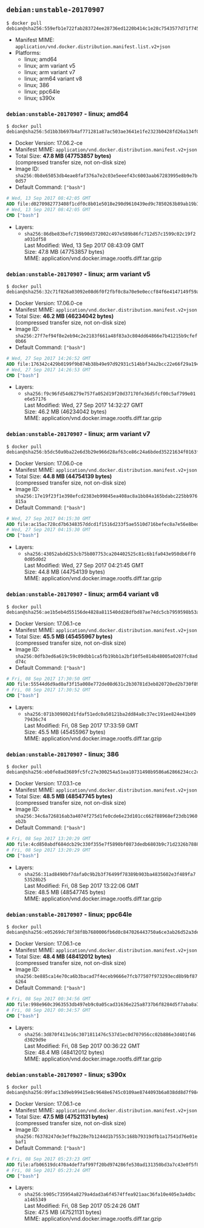 ## `debian:unstable-20170907`

```console
$ docker pull debian@sha256:559efb1e722fab283724ee28736ed1220b414c1e28c7543577d71f745fe33327
```

-	Manifest MIME: `application/vnd.docker.distribution.manifest.list.v2+json`
-	Platforms:
	-	linux; amd64
	-	linux; arm variant v5
	-	linux; arm variant v7
	-	linux; arm64 variant v8
	-	linux; 386
	-	linux; ppc64le
	-	linux; s390x

### `debian:unstable-20170907` - linux; amd64

```console
$ docker pull debian@sha256:5d1bb3b697b4af771281a87ac503ae3641e1fe2323b0428fd26a134f062e65a1
```

-	Docker Version: 17.06.2-ce
-	Manifest MIME: `application/vnd.docker.distribution.manifest.v2+json`
-	Total Size: **47.8 MB (47753857 bytes)**  
	(compressed transfer size, not on-disk size)
-	Image ID: `sha256:0b8e65053db4eae8faf376a7e2c03e5eeef43c6003aab67283995e8b9e7b0d57`
-	Default Command: `["bash"]`

```dockerfile
# Wed, 13 Sep 2017 08:42:05 GMT
ADD file:d0270982773408f1cdf0c8b01e5018e290d9610439ed9c7850263b89ab19b137 in / 
# Wed, 13 Sep 2017 08:42:05 GMT
CMD ["bash"]
```

-	Layers:
	-	`sha256:86dbe83befc719b90d372002c497e589b86fc712d57c1599c02c19f2a031df58`  
		Last Modified: Wed, 13 Sep 2017 08:43:09 GMT  
		Size: 47.8 MB (47753857 bytes)  
		MIME: application/vnd.docker.image.rootfs.diff.tar.gzip

### `debian:unstable-20170907` - linux; arm variant v5

```console
$ docker pull debian@sha256:32c71f826a03092e08d6f0f2fbf0c8a70e9e0eccf84f6e4147149f59af70f2ec
```

-	Docker Version: 17.06.0-ce
-	Manifest MIME: `application/vnd.docker.distribution.manifest.v2+json`
-	Total Size: **46.2 MB (46234042 bytes)**  
	(compressed transfer size, not on-disk size)
-	Image ID: `sha256:27f7ef94f8e2eb94c2e2183f661a48f83a3c804dd64866e7b41215b9cfef0b66`
-	Default Command: `["bash"]`

```dockerfile
# Wed, 27 Sep 2017 14:26:52 GMT
ADD file:176342c429b0199f9b874b38b49e97d92931c514bbf34a2bcc22e66f29a1945a in / 
# Wed, 27 Sep 2017 14:26:53 GMT
CMD ["bash"]
```

-	Layers:
	-	`sha256:f9c96fd54d6279e757fa052d19f20d37170fe36d5fcf00c5af799e01e6e57176`  
		Last Modified: Wed, 27 Sep 2017 14:32:27 GMT  
		Size: 46.2 MB (46234042 bytes)  
		MIME: application/vnd.docker.image.rootfs.diff.tar.gzip

### `debian:unstable-20170907` - linux; arm variant v7

```console
$ docker pull debian@sha256:b5dc50a9ba22e6d3b29e966d28af63ce86c24a6bded35221634f0163f2fd5f8d
```

-	Docker Version: 17.06.0-ce
-	Manifest MIME: `application/vnd.docker.distribution.manifest.v2+json`
-	Total Size: **44.8 MB (44754139 bytes)**  
	(compressed transfer size, not on-disk size)
-	Image ID: `sha256:17e19f23f1e398efcd2383eb99845ea408ac8a1bb84a165bdabc225bb976815a`
-	Default Command: `["bash"]`

```dockerfile
# Wed, 27 Sep 2017 04:15:30 GMT
ADD file:ac15ac728cd7b6348357ddcd1f1516d233f5ae5510d716befec8a7e56e8bedf5 in / 
# Wed, 27 Sep 2017 04:15:30 GMT
CMD ["bash"]
```

-	Layers:
	-	`sha256:43052abdd253cb75b807753ca204402525c81c6b1fa043e950db6ff00d05d0d2`  
		Last Modified: Wed, 27 Sep 2017 04:21:45 GMT  
		Size: 44.8 MB (44754139 bytes)  
		MIME: application/vnd.docker.image.rootfs.diff.tar.gzip

### `debian:unstable-20170907` - linux; arm64 variant v8

```console
$ docker pull debian@sha256:ae1b5eb4d55156de4828a811540dd28dfbd87ae74dc5cb7959598b53aa989888
```

-	Docker Version: 17.06.1-ce
-	Manifest MIME: `application/vnd.docker.distribution.manifest.v2+json`
-	Total Size: **45.5 MB (45455967 bytes)**  
	(compressed transfer size, not on-disk size)
-	Image ID: `sha256:0dfb3ed6a619c59c09dbb1ca5fb19bb1a2bf10f5e814b48005a0207fc8add74c`
-	Default Command: `["bash"]`

```dockerfile
# Fri, 08 Sep 2017 17:30:50 GMT
ADD file:55544d6d9ad0af3f15a008e772de08d631c2b30781d3eb820720ed2b730f89ea in / 
# Fri, 08 Sep 2017 17:30:52 GMT
CMD ["bash"]
```

-	Layers:
	-	`sha256:071b309802d1fdaf51edc0a50121ba2dd84a8c37ec191ee824e41b0979436c74`  
		Last Modified: Fri, 08 Sep 2017 17:33:59 GMT  
		Size: 45.5 MB (45455967 bytes)  
		MIME: application/vnd.docker.image.rootfs.diff.tar.gzip

### `debian:unstable-20170907` - linux; 386

```console
$ docker pull debian@sha256:eb0fe8ad3689fc5fc27e300254a51ea10731498b9586a62866234cc2cb5b06f4
```

-	Docker Version: 17.03.1-ce
-	Manifest MIME: `application/vnd.docker.distribution.manifest.v2+json`
-	Total Size: **48.5 MB (48547745 bytes)**  
	(compressed transfer size, not on-disk size)
-	Image ID: `sha256:34c6a726816ab3a4074f275d1fe0cde6e23d101cc662f88968ef23db1960eb2b`
-	Default Command: `["bash"]`

```dockerfile
# Fri, 08 Sep 2017 13:20:29 GMT
ADD file:4cd850abdf684dcb29c330f355e7f5890bf0873dedb6803b9c71d2326b78880f in / 
# Fri, 08 Sep 2017 13:20:29 GMT
CMD ["bash"]
```

-	Layers:
	-	`sha256:31ad8490bf7dafa0c9b2b3f76499f78389b903ba4835602e3f489fa753528b25`  
		Last Modified: Fri, 08 Sep 2017 13:22:06 GMT  
		Size: 48.5 MB (48547745 bytes)  
		MIME: application/vnd.docker.image.rootfs.diff.tar.gzip

### `debian:unstable-20170907` - linux; ppc64le

```console
$ docker pull debian@sha256:e05269dc78f38f8b7680006fb6d0c847026443750a6ce3ab26d52a3ded694cf8
```

-	Docker Version: 17.06.1-ce
-	Manifest MIME: `application/vnd.docker.distribution.manifest.v2+json`
-	Total Size: **48.4 MB (48412012 bytes)**  
	(compressed transfer size, not on-disk size)
-	Image ID: `sha256:be885ca14e70ca6b3bacad7f4eceb9666e7fcb77507f973293ecd8b9bf876264`
-	Default Command: `["bash"]`

```dockerfile
# Fri, 08 Sep 2017 00:34:56 GMT
ADD file:998e960c3963553db497eb9c0a05cad31636e225a8737b6f8284d5f7aba8a767 in / 
# Fri, 08 Sep 2017 00:34:57 GMT
CMD ["bash"]
```

-	Layers:
	-	`sha256:3d870f413e16c3071811476c537d1ec0d707956cc02b886e3d401f46d3029d9e`  
		Last Modified: Fri, 08 Sep 2017 00:36:22 GMT  
		Size: 48.4 MB (48412012 bytes)  
		MIME: application/vnd.docker.image.rootfs.diff.tar.gzip

### `debian:unstable-20170907` - linux; s390x

```console
$ docker pull debian@sha256:09fac13d9eb99415e8c9648e6745c0109ae8744093b6a038dd8d7f984f45f373
```

-	Docker Version: 17.06.1-ce
-	Manifest MIME: `application/vnd.docker.distribution.manifest.v2+json`
-	Total Size: **47.5 MB (47521131 bytes)**  
	(compressed transfer size, not on-disk size)
-	Image ID: `sha256:f6378247de3eff9a228e7b1244d1b7553c168b79319dfb1a17541d76e01ebaf1`
-	Default Command: `["bash"]`

```dockerfile
# Fri, 08 Sep 2017 05:23:23 GMT
ADD file:afb06519dc470a4def7af997f20bd974286fe530ad131350bd3a7c43e0f5f89f in / 
# Fri, 08 Sep 2017 05:23:24 GMT
CMD ["bash"]
```

-	Layers:
	-	`sha256:b905c735954a8279a4dad3a6f4574ffea921aac36fa10e405e3a4dbca1465349`  
		Last Modified: Fri, 08 Sep 2017 05:24:26 GMT  
		Size: 47.5 MB (47521131 bytes)  
		MIME: application/vnd.docker.image.rootfs.diff.tar.gzip
